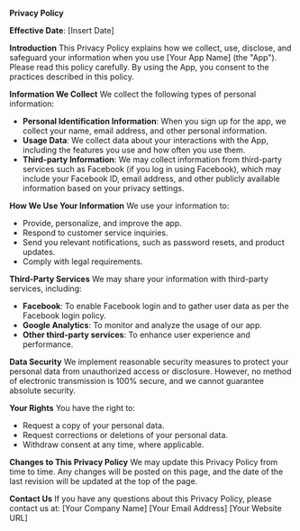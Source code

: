 **Privacy Policy**

**Effective Date**: [Insert Date]

**Introduction**
This Privacy Policy explains how we collect, use, disclose, and safeguard your information when you use [Your App Name] (the "App"). Please read this policy carefully. By using the App, you consent to the practices described in this policy.

**Information We Collect**
We collect the following types of personal information:
- **Personal Identification Information**: When you sign up for the app, we collect your name, email address, and other personal information.
- **Usage Data**: We collect data about your interactions with the App, including the features you use and how often you use them.
- **Third-party Information**: We may collect information from third-party services such as Facebook (if you log in using Facebook), which may include your Facebook ID, email address, and other publicly available information based on your privacy settings.

**How We Use Your Information**
We use your information to:
- Provide, personalize, and improve the app.
- Respond to customer service inquiries.
- Send you relevant notifications, such as password resets, and product updates.
- Comply with legal requirements.

**Third-Party Services**
We may share your information with third-party services, including:
- **Facebook**: To enable Facebook login and to gather user data as per the Facebook login policy.
- **Google Analytics**: To monitor and analyze the usage of our app.
- **Other third-party services**: To enhance user experience and performance.

**Data Security**
We implement reasonable security measures to protect your personal data from unauthorized access or disclosure. However, no method of electronic transmission is 100% secure, and we cannot guarantee absolute security.

**Your Rights**
You have the right to:
- Request a copy of your personal data.
- Request corrections or deletions of your personal data.
- Withdraw consent at any time, where applicable.

**Changes to This Privacy Policy**
We may update this Privacy Policy from time to time. Any changes will be posted on this page, and the date of the last revision will be updated at the top of the page.

**Contact Us**
If you have any questions about this Privacy Policy, please contact us at:
[Your Company Name]
[Your Email Address]
[Your Website URL]
